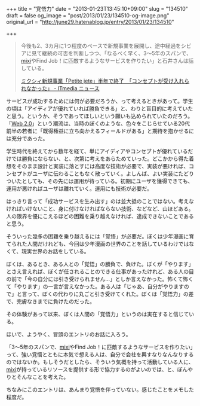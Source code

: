 +++
title = "覚悟力"
date = "2013-01-23T13:45:10+09:00"
slug = "134510"
draft = false
og_image = "post/2013/01/23/134510-og-image.png"
original_url = "http://june29.hatenablog.jp/entry/2013/01/23/134510"

+++

<p></p>
<blockquote>今後も2、3カ月に1つ程度のペースで新規事業を展開し、途中経過をシビアに見て継続の可否を判断しつつ、「なるべく早く、3～5年のスパンで、<a class="keyword" href="http://d.hatena.ne.jp/keyword/mixi">mixi</a>やFind Job！に匹敵するようなサービスを作りたい」と石井さんは話している。<p><a class="quote" href="http://www.itmedia.co.jp/news/articles/1301/21/news079.html" title="ミクシィ新規事業「Petite jete」半年で終了　「コンセプトが受け入れられなかった」 - ITmedia ニュース">ミクシィ新規事業「Petite jete」半年で終了　「コンセプトが受け入れられなかった」 - ITmedia ニュース</a></p>
</blockquote>
<p>サービスが成功するためには何が必要だろうか、って考えるときがあって。学生の頃は「アイディアが優れていれば勝負できる」と、わりと盲目的に考えていたと思う。というか、そうであってほしいという願いも込められていたのだろう。「<a class="keyword" href="http://d.hatena.ne.jp/keyword/Web%202.0">Web 2.0</a>」という潮流は、当時のぼくのような、色々をこじらせている20代前半の若者に「既得権益に立ち向かえるフィールドがある」と期待を抱かせるには充分であった。</p>
<p>学生時代を終えてから数年を経て、単にアイディアやコンセプトが優れているだけでは勝負にならない、と、次第に考えをあらためていった。どこかから得た着想をそのまま設計と実装に落とすには高度な技術が必要で、実装が悪ければ、コンセプトがユーザに伝わることもなく散っていく。よしんば、よい実装にたどりついたとしても、その先には運用が待っている。初期にユーザを獲得できても、運用が悪ければユーザは離れていく。運用にも技術が必要だ。</p>
<p>はっきり言って「成功サービスを生み出す」のは並大抵のことではない。考えなければいけないこと、身に付けなければならない技術、などなど、山ほどある。人の限界を優にこえるほどの困難を乗り越えなければ、達成できないことであると思う。</p>
<p>そういった幾多の困難を乗り越えるには「覚悟」が必要だ。ぼくは少年漫画に育てられた人間だけれども、今回は少年漫画の世界のことを話しているわけではなくて、現実世界のお話をしている。</p>
<p>ぼくは、あるとき、ある人との「覚悟」の勝負で、負けた。ぼくが「やります」とさえ言えれば、ぼくが任されることのできる仕事があったけれど、ある人の目の前で「今の自分には引き受けられません…」としか言えなかった。怖くて怖くて「やります」の一言が言えなかった。ある人は「じゃあ、自分がやりますので」と言って、ぼくの代わりに丸ごと引き受けてくれた。ぼくは「覚悟力」の差で、完膚なきまでに負けたのだった。</p>
<p>その体験があって以来、ぼくは人間の「覚悟力」というのは実在すると信じている。</p>
<p>ほいで、ようやく、冒頭のエントリのお話に入ろう。</p>
<p>「3～5年のスパンで、<a class="keyword" href="http://d.hatena.ne.jp/keyword/mixi">mixi</a>やFind Job！に匹敵するようなサービスを作りたい」って、強い覚悟とともに本気で想える人は、自分で会社を興すなりなんなりするのではないか。もしそうだとしたら、そういう気概を持って活動している人に、<a class="keyword" href="http://d.hatena.ne.jp/keyword/mixi">mixi</a>が持っているリソースを提供する形で協力するのがよいのでは、と、ぼんやりとそんなことを考えた。</p>
<p>ちなみにこのエントリは、あんまり覚悟を伴っていない。感じたことをメモした程度だ。</p>
